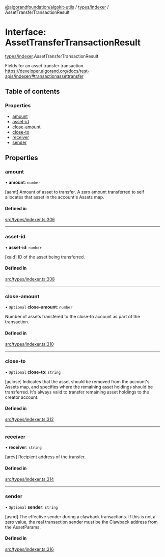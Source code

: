 [@algorandfoundation/algokit-utils](../README.md) / [types/indexer](../modules/types_indexer.md) / AssetTransferTransactionResult

# Interface: AssetTransferTransactionResult

[types/indexer](../modules/types_indexer.md).AssetTransferTransactionResult

Fields for an asset transfer transaction. https://developer.algorand.org/docs/rest-apis/indexer/#transactionassettransfer

## Table of contents

### Properties

- [amount](types_indexer.AssetTransferTransactionResult.md#amount)
- [asset-id](types_indexer.AssetTransferTransactionResult.md#asset-id)
- [close-amount](types_indexer.AssetTransferTransactionResult.md#close-amount)
- [close-to](types_indexer.AssetTransferTransactionResult.md#close-to)
- [receiver](types_indexer.AssetTransferTransactionResult.md#receiver)
- [sender](types_indexer.AssetTransferTransactionResult.md#sender)

## Properties

### amount

• **amount**: `number`

[aamt] Amount of asset to transfer. A zero amount transferred to self allocates that asset in the account's Assets map.

#### Defined in

[src/types/indexer.ts:306](https://github.com/algorandfoundation/algokit-utils-ts/blob/main/src/types/indexer.ts#L306)

___

### asset-id

• **asset-id**: `number`

[xaid] ID of the asset being transferred.

#### Defined in

[src/types/indexer.ts:308](https://github.com/algorandfoundation/algokit-utils-ts/blob/main/src/types/indexer.ts#L308)

___

### close-amount

• `Optional` **close-amount**: `number`

Number of assets transfered to the close-to account as part of the transaction.

#### Defined in

[src/types/indexer.ts:310](https://github.com/algorandfoundation/algokit-utils-ts/blob/main/src/types/indexer.ts#L310)

___

### close-to

• `Optional` **close-to**: `string`

[aclose] Indicates that the asset should be removed from the account's Assets map, and specifies where the remaining asset holdings should be transferred. It's always valid to transfer remaining asset holdings to the creator account.

#### Defined in

[src/types/indexer.ts:312](https://github.com/algorandfoundation/algokit-utils-ts/blob/main/src/types/indexer.ts#L312)

___

### receiver

• **receiver**: `string`

[arcv] Recipient address of the transfer.

#### Defined in

[src/types/indexer.ts:314](https://github.com/algorandfoundation/algokit-utils-ts/blob/main/src/types/indexer.ts#L314)

___

### sender

• `Optional` **sender**: `string`

[asnd] The effective sender during a clawback transactions. If this is not a zero value, the real transaction sender must be the Clawback address from the AssetParams.

#### Defined in

[src/types/indexer.ts:316](https://github.com/algorandfoundation/algokit-utils-ts/blob/main/src/types/indexer.ts#L316)
